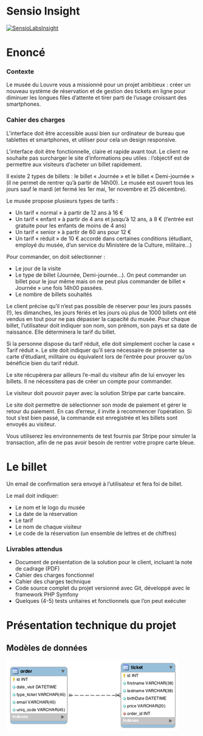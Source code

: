 # Sensio Insight
[![SensioLabsInsight](https://insight.sensiolabs.com/projects/f6ab889d-2297-4989-9109-1caafd32fe9e/small.png)](https://insight.sensiolabs.com/projects/f6ab889d-2297-4989-9109-1caafd32fe9e)

# Enoncé

### Contexte
Le musée du Louvre vous a missionné pour un projet ambitieux : créer un nouveau système de réservation et de gestion des tickets en ligne pour diminuer les longues files d’attente et tirer parti de l’usage croissant des smartphones.

### Cahier des charges
L’interface doit être accessible aussi bien sur ordinateur de bureau que tablettes et smartphones, et utiliser pour cela un design responsive.

L’interface doit être fonctionnelle, claire et rapide avant tout. Le client ne souhaite pas surcharger le site d’informations peu utiles : l’objectif est de permettre aux visiteurs d’acheter un billet rapidement.

Il existe 2 types de billets : le billet « Journée » et le billet « Demi-journée » (il ne permet de rentrer qu’à partir de 14h00). Le musée est ouvert tous les jours sauf le mardi (et fermé les 1er mai, 1er novembre et 25 décembre).

Le musée propose plusieurs types de tarifs :

- Un tarif « normal » à partir de 12 ans à 16 €
- Un tarif « enfant » à partir de 4 ans et jusqu’à 12 ans, à 8 € (l’entrée est gratuite pour les enfants de moins de 4 ans)
- Un tarif « senior » à partir de 60 ans pour 12  €
- Un tarif « réduit » de 10 € accordé dans certaines conditions (étudiant, employé du musée, d’un service du Ministère de la Culture, militaire…)

Pour commander, on doit sélectionner :
- Le jour de la visite
- Le type de billet (Journée, Demi-journée…). On peut commander un billet pour le jour même mais on ne peut plus commander de billet « Journée » une fois 14h00 passées.
- Le nombre de billets souhaités

Le client précise qu’il n’est pas possible de réserver pour les jours passés (!), les dimanches, les jours fériés et les jours où plus de 1000 billets ont été vendus en tout pour ne pas dépasser la capacité du musée.
Pour chaque billet, l’utilisateur doit indiquer son nom, son prénom, son pays et sa date de naissance. Elle déterminera le tarif du billet.

Si la personne dispose du tarif réduit, elle doit simplement cocher la case « Tarif réduit ». Le site doit indiquer qu’il sera nécessaire de présenter sa carte d’étudiant, militaire ou équivalent lors de l’entrée pour prouver qu’on bénéficie bien du tarif réduit.

Le site récupèrera par ailleurs l’e-mail du visiteur afin de lui envoyer les billets. Il ne nécessitera pas de créer un compte pour commander.

Le visiteur doit pouvoir payer avec la solution Stripe par carte bancaire.

Le site doit permettre de sélectionner son mode de paiement et gérer le retour du paiement. En cas d’erreur, il invite à recommencer l’opération. Si tout s’est bien passé, la commande est enregistrée et les billets sont envoyés au visiteur.

Vous utiliserez les environnements de test fournis par Stripe pour simuler la transaction, afin de ne pas avoir besoin de rentrer votre propre carte bleue.

# Le billet
Un email de confirmation sera envoyé à l’utilisateur et fera foi de billet.

Le mail doit indiquer:
- Le nom et le logo du musée
- La date de la réservation
- Le tarif
- Le nom de chaque visiteur
- Le code de la réservation (un ensemble de lettres et de chiffres)

### Livrables attendus
- Document de présentation de la solution pour le client, incluant la note de cadrage (PDF)
- Cahier des charges fonctionnel
- Cahier des charges technique
- Code source complet du projet versionné avec Git, développé avec le framework PHP Symfony
- Quelques (4-5) tests unitaires et fonctionnels que l’on peut exécuter

# Présentation technique du projet
## Modèles de données
![Modèle de données](/docs/museum.png)